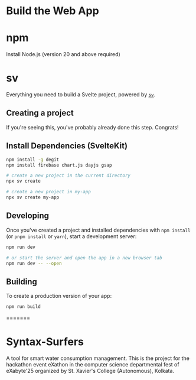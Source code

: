 # Build the Web App

# npm

Install Node.js (version 20 and above required)

# sv

Everything you need to build a Svelte project, powered by [`sv`](https://github.com/sveltejs/cli).

## Creating a project

If you're seeing this, you've probably already done this step. Congrats!

## Install Dependencies (SvelteKit)

```bash
npm install -g degit 
npm install firebase chart.js dayjs gsap
```

```bash
# create a new project in the current directory
npx sv create

# create a new project in my-app
npx sv create my-app
```

## Developing

Once you've created a project and installed dependencies with `npm install` (or `pnpm install` or `yarn`), start a development server:

```bash
npm run dev

# or start the server and open the app in a new browser tab
npm run dev -- --open
```

## Building

To create a production version of your app:

```bash
npm run build
```

=======
# Syntax-Surfers

A tool for smart water consumption management. This is the project for the hackathon event eXathon in the computer science departmental fest of eXabyte'25 organized by St. Xavier's College (Autonomous), Kolkata.

